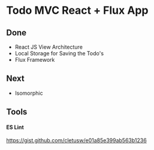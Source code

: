 
# Todo MVC React + Flux App

## Done
- React JS View Architecture
- Local Storage for Saving the Todo's
- Flux Framework

## Next
- Isomorphic

## Tools

#### ES Lint
https://gist.github.com/cletusw/e01a85e399ab563b1236
